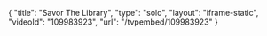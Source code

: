 {
    "title": "Savor The Library",
    "type": "solo",
    "layout": "iframe-static",
    "videoId": "109983923",
    "url": "\/tvpembed\/109983923"
}
